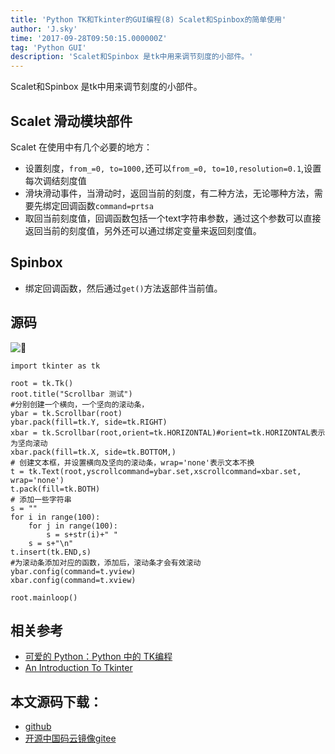 ```yaml
---
title: 'Python TK和Tkinter的GUI编程(8) Scalet和Spinbox的简单使用'
author: 'J.sky'
time: '2017-09-28T09:50:15.000000Z'
tag: 'Python GUI'
description: 'Scalet和Spinbox 是tk中用来调节刻度的小部件。'
---
```


Scalet和Spinbox 是tk中用来调节刻度的小部件。

## Scalet 滑动模块部件

Scalet 在使用中有几个必要的地方：

+ 设置刻度，`from_=0, to=1000,`还可以`from_=0, to=10,resolution=0.1`,设置每次调结刻度值
+ 滑块滑动事件，当滑动时，返回当前的刻度，有二种方法，无论哪种方法，需要先绑定回调函数`command=prtsa`
+ 取回当前刻度值，回调函数包括一个text字符串参数，通过这个参数可以直接返回当前的刻度值，另外还可以通过绑定变量来返回刻度值。

## Spinbox 

+ 绑定回调函数，然后通过`get()`方法返部件当前值。

## 源码

![](https://suiyan.cc/assets/images/media/upload/2017/09/Snip20170928_17.png)

<pre><code class="python">import tkinter as tk

root = tk.Tk()
root.title("Scrollbar 测试")
#分别创建一个横向，一个坚向的滚动条，
ybar = tk.Scrollbar(root)
ybar.pack(fill=tk.Y, side=tk.RIGHT)
xbar = tk.Scrollbar(root,orient=tk.HORIZONTAL)#orient=tk.HORIZONTAL表示为坚向滚动
xbar.pack(fill=tk.X, side=tk.BOTTOM,)
# 创建文本框，并设置横向及坚向的滚动条，wrap='none'表示文本不换
t = tk.Text(root,yscrollcommand=ybar.set,xscrollcommand=xbar.set, wrap='none')
t.pack(fill=tk.BOTH)
# 添加一些字符串
s = ""
for i in range(100):
    for j in range(100):
        s = s+str(i)+" "
    s = s+"\n"
t.insert(tk.END,s)
#为滚动条添加对应的函数，添加后，滚动条才会有效滚动
ybar.config(command=t.yview)
xbar.config(command=t.xview)

root.mainloop()
</code></pre>

## 相关参考

+ [可爱的 Python：Python 中的 TK编程](https://www.ibm.com/developerworks/cn/linux/sdk/python/charm-12/index.html)
+ [An Introduction To Tkinter](http://effbot.org/tkinterbook/tkinter-index.htm)

## 本文源码下载：

+ [github](https://github.com/bosichong/17python.com/tree/master/gui)
+ [开源中国码云镜像gitee](https://gitee.com/J_Sky/17python.com/tree/master/gui)